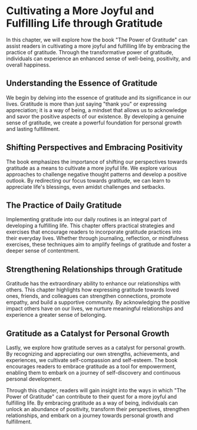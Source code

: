 Cultivating a More Joyful and Fulfilling Life through Gratitude
========================================================================

In this chapter, we will explore how the book "The Power of Gratitude" can assist readers in cultivating a more joyful and fulfilling life by embracing the practice of gratitude. Through the transformative power of gratitude, individuals can experience an enhanced sense of well-being, positivity, and overall happiness.

Understanding the Essence of Gratitude
--------------------------------------

We begin by delving into the essence of gratitude and its significance in our lives. Gratitude is more than just saying "thank you" or expressing appreciation; it is a way of being, a mindset that allows us to acknowledge and savor the positive aspects of our existence. By developing a genuine sense of gratitude, we create a powerful foundation for personal growth and lasting fulfillment.

Shifting Perspectives and Embracing Positivity
----------------------------------------------

The book emphasizes the importance of shifting our perspectives towards gratitude as a means to cultivate a more joyful life. We explore various approaches to challenge negative thought patterns and develop a positive outlook. By redirecting our focus towards gratitude, we can learn to appreciate life's blessings, even amidst challenges and setbacks.

The Practice of Daily Gratitude
-------------------------------

Implementing gratitude into our daily routines is an integral part of developing a fulfilling life. This chapter offers practical strategies and exercises that encourage readers to incorporate gratitude practices into their everyday lives. Whether through journaling, reflection, or mindfulness exercises, these techniques aim to amplify feelings of gratitude and foster a deeper sense of contentment.

Strengthening Relationships through Gratitude
---------------------------------------------

Gratitude has the extraordinary ability to enhance our relationships with others. This chapter highlights how expressing gratitude towards loved ones, friends, and colleagues can strengthen connections, promote empathy, and build a supportive community. By acknowledging the positive impact others have on our lives, we nurture meaningful relationships and experience a greater sense of belonging.

Gratitude as a Catalyst for Personal Growth
-------------------------------------------

Lastly, we explore how gratitude serves as a catalyst for personal growth. By recognizing and appreciating our own strengths, achievements, and experiences, we cultivate self-compassion and self-esteem. The book encourages readers to embrace gratitude as a tool for empowerment, enabling them to embark on a journey of self-discovery and continuous personal development.

Through this chapter, readers will gain insight into the ways in which "The Power of Gratitude" can contribute to their quest for a more joyful and fulfilling life. By embracing gratitude as a way of being, individuals can unlock an abundance of positivity, transform their perspectives, strengthen relationships, and embark on a journey towards personal growth and fulfillment.
